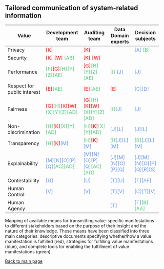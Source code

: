 ## Tailored communication of system-related information
| Value       | Development team  | Auditing team  | Data Domain experts | Decision subjects |
| ----------- | ----------------- | -------------- | ------------------- | ------------------| 
| Privacy     | <span style="color:red">[K]</span> | <span style="color:red">[K]</span> | |<span style="color:#6495ED">[A]</span>  <span style="color:#50C878">[B]</span> 
| Security | <span style="color:red">[K]</span> <span style="color:red">[W]</span> <span style="color:#50C878">[AB]</span> | <span style="color:red">[K]</span> <span style="color:red">[W]</span> | | 
|Performance | <span style="color:#50C878">[F]</span><span style="color:red">[G]</span><span style="color:#50C878">[H]</span><span style="color:#50C878">[Y]</span><span style="color:#50C878">[Z]</span><span style="color:#50C878">[AE]</span> | <span style="color:red">[G]</span><span style="color:#50C878">[H]</span><span style="color:#50C878">[Y]</span><span style="color:#50C878">[Z]</span><span style="color:#50C878">[AE]</span> |<span style="color:#50C878">[I]</span> <span style="color:#6495ED">[J]</span>| <span style="color:#6495ED">[J]</span>
| Respect for public interest | <span style="color:red">[E]</span><span style="color:#50C878">[AE]</span> |<span style="color:red">[E]</span><span style="color:#50C878">[AE]</span> |<span style="color:red">[E]</span> |<span style="color:#6495ED">[C]</span><span style="color:#6495ED">[D]</span> 
| Fairness | <span style="color:red">[G]</span><span style="color:#50C878">[H]</span><span style="color:red">[K]</span><span style="color:red">[W]</span><span style="color:#50C878">[X]</span><span style="color:#50C878">[Y]</span><span style="color:#50C878">[Z]</span><span style="color:#50C878">[AD]</span>| <span style="color:red">[G]</span><span style="color:#50C878">[H]</span><span style="color:red">[K]</span><span style="color:red">[W]</span><span style="color:#50C878">[X]</span><span style="color:#50C878">[Y]</span><span style="color:#50C878">[Z]</span><span style="color:#50C878">[AD]</span> |<span style="color:#50C878">[I]</span><span style="color:#6495ED">[J]</span>|<span style="color:#6495ED">[J]</span>
| Non-discrimination | <span style="color:#50C878">[H]</span><span style="color:red">[K]</span><span style="color:#50C878">[X]</span><span style="color:#50C878">[Y]</span><span style="color:#50C878">[AD]</span> |<span style="color:#50C878">[H]</span><span style="color:red">[K]</span><span style="color:#50C878">[X]</span><span style="color:#50C878">[Y]</span><span style="color:#50C878">[AD]</span> |<span style="color:#6495ED">[J]</span><span style="color:#6495ED">[L]</span>| <span style="color:#6495ED">[J]</span><span style="color:#6495ED">[L]</span>
| Transparency | <span style="color:#50C878">[H]</span><span style="color:red">[K]</span><span style="color:#6495ED">[M]</span>|<span style="color:#50C878">[H]</span><span style="color:red">[K]</span><span style="color:#6495ED">[M]</span> | <span style="color:#50C878">[I]</span><span style="color:#6495ED">[J]</span><span style="color:#6495ED">[L]</span><span style="color:#6495ED">[M]</span>|<span style="color:#50C878">[B]</span><span style="color:#6495ED">[J]</span><span style="color:#6495ED">[L]</span><span style="color:#6495ED">[M]</span>
| Explainability| <span style="color:#6495ED">[M]</span><span style="color:#6495ED">[N]</span><span style="color:#6495ED">[O]</span><span style="color:#6495ED">[P]</span><span style="color:#6495ED">[Q]</span><span style="color:#50C878">[AC]</span><span style="color:#50C878">[AD]</span> |<span style="color:#6495ED">[M]</span><span style="color:#6495ED">[N]</span><span style="color:#6495ED">[O]</span><span style="color:#6495ED">[P]</span><span style="color:#6495ED">[Q]</span><span style="color:#50C878">[AC]</span><span style="color:#50C878">[AD]</span>| <span style="color:#6495ED">[J]</span><span style="color:#6495ED">[M]</span><span style="color:#6495ED">[N]</span><span style="color:#6495ED">[O]</span><span style="color:#6495ED">[P]</span><span style="color:#6495ED">[Q]</span>|<span style="color:#6495ED">[J]</span><span style="color:#6495ED">[M]</span><span style="color:#6495ED">[N]</span><span style="color:#6495ED">[O]</span><span style="color:#6495ED">[P]</span><span style="color:#6495ED">[Q]</span><span style="color:#6495ED">[R]</span><span style="color:#6495ED">[S]</span>
| Contestability| <span style="color:#6495ED">[U]</span>|<span style="color:#6495ED">[U]</span>|<span style="color:#6495ED">[T]</span><span style="color:#6495ED">[U]</span>|<span style="color:#6495ED">[T]</span><span style="color:#6495ED">[AF]</span>
|Human Control|<span style="color:#6495ED">[V]</span>|<span style="color:#6495ED">[V]</span>|<span style="color:#6495ED">[T]</span><span style="color:#6495ED">[V]</span>|<span style="color:#6495ED">[C]</span><span style="color:#6495ED">[T]</span><span style="color:#6495ED">[V]</span>
|Human Agency| ||<span style="color:#6495ED">[T]</span>|<span style="color:#6495ED">[T]</span><span style="color:#50C878">[B]</span><span style="color:#50C878">[AA]</span> 

Mapping of available means for transmitting value-specific manifestations to different stakeholders based on the purpose of
their insight and the nature of their knowledge. These means have been classified into three main categories: descriptive documents
specifying whether/how a value manifestation is fulfilled (red), strategies for fulfilling value manifestations (blue), and complete tools
for enabling the fulfillment of value manifestations (green). 

[Back to main page](index.md)


         

